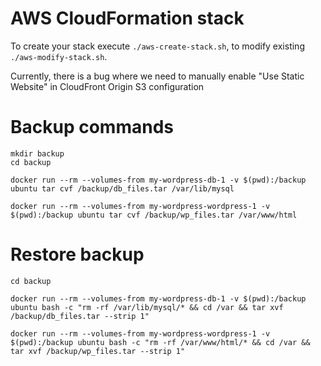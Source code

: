 # AWS CloudFormation stack

To create your stack execute `./aws-create-stack.sh`, to modify existing `./aws-modify-stack.sh`.

Currently, there is a bug where we need to manually enable "Use Static Website" in CloudFront Origin S3 configuration

# Backup commands

```
mkdir backup
cd backup

docker run --rm --volumes-from my-wordpress-db-1 -v $(pwd):/backup ubuntu tar cvf /backup/db_files.tar /var/lib/mysql

docker run --rm --volumes-from my-wordpress-wordpress-1 -v $(pwd):/backup ubuntu tar cvf /backup/wp_files.tar /var/www/html
```

# Restore backup

```
cd backup

docker run --rm --volumes-from my-wordpress-db-1 -v $(pwd):/backup ubuntu bash -c "rm -rf /var/lib/mysql/* && cd /var && tar xvf /backup/db_files.tar --strip 1"

docker run --rm --volumes-from my-wordpress-wordpress-1 -v $(pwd):/backup ubuntu bash -c "rm -rf /var/www/html/* && cd /var && tar xvf /backup/wp_files.tar --strip 1"
```

